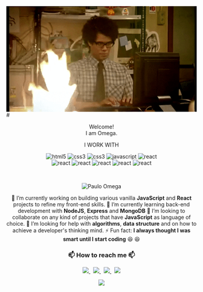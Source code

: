  <img align="right" src="img/togithub.gif" width="100%" height="280"/>
# <p align="center">Welcome! <br> I am Omega. <br> </p>
  <p align="center">I WORK WITH</p>
  <p align="center">
  <img src=https://devicons.github.io/devicon/devicon.git/icons/html5/html5-original.svg alt=html5 width="60"/> 
  <img src=https://devicons.github.io/devicon/devicon.git/icons/css3/css3-original.svg alt=css3 width="60"/> 
  <img src=https://devicons.github.io/devicon/devicon.git/icons/sass/sass-original.svg alt=css3 width="60"/> 
  <img src=https://devicons.github.io/devicon/devicon.git/icons/javascript/javascript-original.svg alt=javascript width="60"/> 
  <img src=https://devicons.github.io/devicon/devicon.git/icons/react/react-original.svg alt=react width="60"/>
  <br> 
  <img src=https://devicons.github.io/devicon/devicon.git/icons/redux/redux-original.svg alt=react width="60"/> 
  <img src=https://devicons.github.io/devicon/devicon.git/icons/nodejs/nodejs-original.svg alt=react width="60"/> 
  <img src=https://devicons.github.io/devicon/devicon.git/icons/express/express-original.svg alt=react width="60"/> 
  <img src=https://devicons.github.io/devicon/devicon.git/icons/mongodb/mongodb-original.svg alt=react width="60"/> 
  <img src=https://devicons.github.io/devicon/devicon.git/icons/webpack/webpack-original.svg alt=react width="60"/> 
 </p>

<br>
   <p align="center"> <img src=https://komarev.com/ghpvc/?username=omegapaulo alt="Paulo Omega"/></p> 

<div markdown="1" align="center">
  
   🔭 I’m currently working on building various vanilla **JavaScript** and **React** projects to refine my front-end skills.
   🌱 I’m currently learning back-end development with **NodeJS**, **Express** and **MongoDB**
   👯 I’m looking to collaborate on any kind of projects that have **JavaScript** as language of choice. 
   🤔 I’m looking for help with **algorithms**, **data structure** and on how to achieve a developer's thinking mind. 
   ⚡ Fun fact: **I always thought I was smart until I start coding** :laughing: :laughing:
</div>
 <h3 align="center">📫 How to reach me 📫</h3>

 <p align="center">
  <a href="https://twitter.com/omegapaulo_">
    <img src="https://img.shields.io/badge/omegapaulo-black?style=flat&logo=twitter">
  </a> &nbsp;
  <a href="https://www.instagram.com/omegapaulo/">
    <img src="https://img.shields.io/badge/omegapaulo-black?style=flat&logo=instagram">
  </a> &nbsp; 
  <a href="https://www.linkedin.com/in/akanksha-raghav-386938188/">
    <img src="https://img.shields.io/badge/omegapaulo-black?style=flat&logo=linkedin">
  </a> &nbsp; 
 <a href="https://www.youtube.com/channel/UCRM7WEiJeBEglLYXpWSQfwQ/about?view_as=subscriber">
    <img src="https://img.shields.io/badge/omegapaulo-black?style=flat&logo=youtube">
  </a>
</p>

<p align="center">
<img src="https://github-readme-stats.vercel.app/api?username=omegapaulo&&show_icons=true&title_color=ffffff&icon_color=bb2acf&text_color=daf7dc&bg_color=151515" width="600">
</p>
